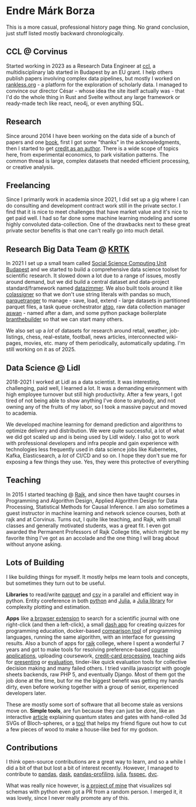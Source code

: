 # Endre Márk Borza

This is a more casual, professional history page thing. No grand conclusion, just stuff listed mostly backward chronologically.

## CCL @ Corvinus

Started working in 2023 as a Research Data Engineer at [ccl](https://centerforcollectivelearning.org/), a multidisciplinary lab started in Budapest by an EU grant. I help others publish papers involving complex data pipelines, but mostly I worked on [rankless.org](https://www.rankless.org/) - a platform for the exploration of scholarly data. I managed to convince our director César - whose idea the site itself actually was - that I'd do the whole thing in Rust and Svelte without any large framework or ready-made tech like react, neo4j, or even anything SQL.

## Research

Since around 2014 I have been working on the data side of a bunch of papers and one [book](https://gabors-data-analysis.com/), first I got some "thanks" in the acknowledgments, then I started to get [credit as an author](https://scholar.google.com/citations?user=FzM5hAUAAAAJ&hl=en&oi=ao). There is a wide scope of topics here, from experimental economics, to park visitation patterns. The common thread is large, complex datasets that needed efficient processing, or creative analysis.

## Freelancing

Since I primarily work in academia since 2021, I did set up a gig where I can do consulting and development contract work still in the private sector. I find that it is nice to meet challenges that have market value and it's nice to get paid well. I had so far done some machine learning modeling and some highly convoluted data-collection. One of the drawbacks next to these great private sector benefits is that one can't really go into much detail.

## Research Big Data Team @ [KRTK](https://krtk.hun-ren.hu/en/homepage/)

In 2021 I set up a small team called [Social Science Computing Unit Budapest](https://sscu-budapest.github.io/) and we started to build a comprehensive data science toolset for scientific research. It slowed down a lot due to a range of issues, mostly around demand, but we did build a central dataset and data-project standard/framework named [datazimmer](https://github.com/sscu-budapest/datazimmer).
We also built tools around it like [colassigner](https://github.com/endremborza/colassigner) so that we don't use string literals with pandas so much, [parquetranger](https://github.com/endremborza/parquetranger) to manage - save, load, extend - large datasets in partitioned parquet files, a task queue orchestrator [atqo](https://github.com/endremborza/atqo), raw data collection manager [aswan](https://github.com/endremborza/aswan) - named after a dam, and some python package boilerplate [branthebuilder](https://github.com/endremborza/branthebuilder) so that we can start many others.

We also set up a _lot_ of datasets for research around retail, weather, job-listings, chess, real-estate, football, news articles, interconnected wiki-pages, movies, etc. many of them periodically, automatically updating. I'm still working on it as of 2025.

## Data Science @ Lidl

2018-2021 I worked at Lidl as a data scientist. It was interesting, challenging, paid well, I learned a lot. It was a demanding environment with high employee turnover but still high productivity. After a few years, I got tired of not being able to show anything I've done to anybody, and not owning any of the fruits of my labor, so I took a massive paycut and moved to academia.

We developed machine learning for demand prediction and algorithms to optimize delivery and distribution. We were quite successful, a lot of what we did got scaled up and is being used by Lidl widely. I also got to work with professional developers and infra people and gain experience with technologies less frequently used in data science jobs like Kubernetes, Kafka, Elasticsearch, a _lot_ of CI/CD and so on. I hope they don't sue me for exposing a few things they use. Yes, they were this protective of everything

## Teaching 

In 2015 I started teaching @ [Rajk](http://rajk.eu/home/), and since then have taught courses in Programming and Algorithm Design, Applied Algorithm Design for Data Processing, Statistical Methods for Causal Inference. I am also sometimes a guest instructor in machine learning and network science courses, both at rajk and at Corvinus.
Turns out, I quite like teaching, and Rajk, with small classes and generally motivated students, was a great fit. I even got awarded the Permanent Professors of Rajk College title, which might be my favorite thing I've got as an accolade and the one thing I will brag about without anyone asking.

## Lots of Building

I like building things for myself. It mostly helps me learn tools and concepts, but sometimes they turn out to be useful. 

**Libraries** to read/write [parquet](https://github.com/endremborza/shackleton) and [csv](https://github.com/endremborza/partcsv) in a parallel and efficient way in python. Entity coreference in both [python](https://github.com/endremborza/encoref) and [Julia](https://github.com/endremborza/Encoref.jl), 
a [Julia library](https://github.com/endremborza/BigO.jl) for complexity plotting and estimation.

**Apps** like [a browser extension](https://github.com/endremborza/scimagojr-search-engine) to search for a scientific journal with one right-click (and then a left-click), 
a small [dash app](https://github.com/endremborza/typegame) for creating quizzes for programming education,
docker-based [comparison tool](https://github.com/endremborza/fibonacci_language_comparison) of programming languages, running the same algorithm, with an interface for guessing results. Also a bunch of apps for [rajk](http://rajk.eu/home/) college, where I spent a wonderful 7 years and got to make tools for resolving preference-based [course applications](https://github.com/rajk-apps/riki), uploading coursework, [credit-card processing](https://github.com/rajk-apps/rajksimple), teaching aids for [presenting](https://github.com/endremborza/teach) or [evaluation](https://jkg-evaluators.readthedocs.io/en/latest/index.html), tinder-like quick evaluation tools for collective decision making and many failed others. I tried vanilla javascript with google sheets backends, raw PHP 5, and eventually Django. Most of them got the job done at the time, but for me the biggest benefit was getting my hands dirty, even before working together with a group of senior, experienced developers later.

These are mostly some sort of software that all become stale as versions move on. **Simple tools**, are fun because they can just be _done_, like an interactive [article](https://endremborza.github.io/funtum-computing/) explaining quantum states and gates with hand-rolled 3d SVGs of Bloch-spheres, or a [tool](https://endremborza.github.io/static-snippets/box) that helps my friend figure out how to cut a few pieces of wood to make a house-like bed for my godson.

## Contributions

I think open-source contributions are a great way to learn, and so a while I did a bit of that but lost a bit of interest recently. However, I managed to contribute to [pandas](https://github.com/pandas-dev/pandas/commits?author=endremborza), [dask](https://github.com/dask/dask/commits?author=endremborza), [pandas-profiling](https://github.com/pandas-profiling/pandas-profiling/commits?author=endremborza), [julia](https://github.com/JuliaLang/julia/commits?author=endremborza), [fsspec](https://github.com/fsspec/filesystem_spec/commits?author=endremborza), [dvc](https://github.com/iterative/dvc/commits?author=endremborza).

What was really nice however, is [a project of mine](https://github.com/endremborza/sqlmermaid) that visualizes sql schemas with python even got a PR from a random person. I merged it, it was lovely, since I never really promote any of this.
